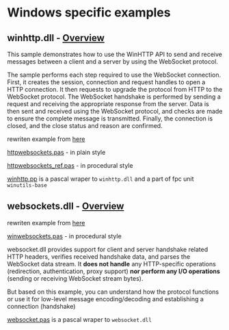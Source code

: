 # Windows specific examples

## winhttp.dll - [Overview](https://learn.microsoft.com/en-us/archive/msdn-magazine/2012/december/windows-8-networking-windows-8-and-the-websocket-protocol)

This sample demonstrates how to use the WinHTTP API to send and receive messages between a client and a server by using the WebSocket protocol.

The sample performs each step required to use the WebSocket connection. First, it creates the session, connection and request handles to open a HTTP connection. It then requests to upgrade the protocol from HTTP to the WebSocket protocol. The WebSocket handshake is performed by sending a request and receiving the appropriate response from the server. Data is then sent and received using the WebSocket protocol, and checks are made to ensure the complete message is transmitted. Finally, the connection is closed, and the close status and reason are confirmed.

rewriten example from [here](https://github.com/microsoft/Windows-classic-samples/tree/main/Samples/WinhttpWebsocket)

[httpwebsockets.pas](https://github.com/delphius/websockets/blob/main/windows/httpwebsockets.pas) - in plain style

[httpwebsockets_ref.pas](https://github.com/delphius/websockets/blob/main/windows/httpwebsockets_ref.pas) - in procedural style

[winhttp.pp](https://gitlab.com/freepascal.org/fpc/source/-/blob/main/packages/winunits-base/src/winhttp.pp?ref_type=heads) is a pascal wraper to `winhttp.dll` and a part of fpc unit `winutils-base`

## websockets.dll - [Overview](https://learn.microsoft.com/en-us/windows/win32/websock/web-socket-protocol-component-api-portal?source=recommendations)

rewriten example from [here](https://github.com/microsoft/Windows-classic-samples/tree/main/Samples/Websocket)

[winwebsockets.pas](https://github.com/delphius/websockets/blob/main/windows/websockets.dll/winwebsockets.pas) - in procedural style

websocket.dll provides support for client and server handshake related HTTP headers, verifies received handshake data, and parses the WebSocket data stream. It **does not handle** any HTTP-specific operations (redirection, authentication, proxy support) **nor perform any I/O operations** (sending or receiving WebSocket stream bytes).

But based on this example, you can understand how the protocol functions or use it for low-level message encoding/decoding and establishing a connection (handshake)

[websocket.pas](https://github.com/delphius/websockets/blob/main/windows/websockets.dll/websocket.pas) is a pascal wraper to `websocket.dll`
